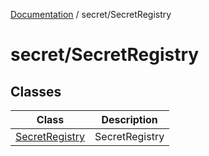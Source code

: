 [Documentation](../../index.md) / secret/SecretRegistry

# secret/SecretRegistry

## Classes

| Class | Description |
| ------ | ------ |
| [SecretRegistry](classes/SecretRegistry.md) | SecretRegistry |
